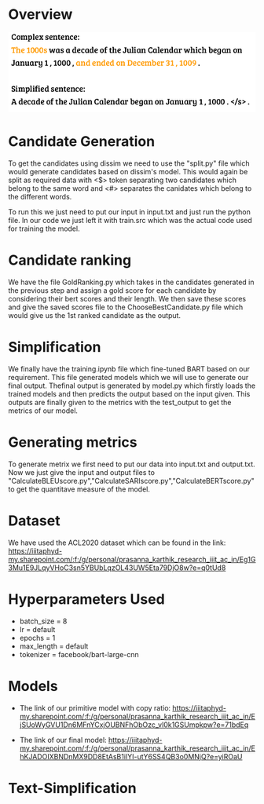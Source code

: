 # **Overview**
![plot](./images/overview.png
)
# Candidate Generation 
To get the candidates using dissim we need to use the "split.py" file which would generate candidates based on dissim's model. This would again be split as required data with <$> token separating two candidates which belong to the same word and <#> separates the canidates which belong to the different words. 

To run this we just need to put our input in input.txt and just run the python file. In our code we just left it with train.src which was the actual code used for training the model.


# Candidate ranking 

We have the file GoldRanking.py which takes in the candidates generated in the previous step and assign a gold score for each candidate by considering their bert scores and their length. We then save these scores and give the saved scores file to the ChooseBestCandidate.py file which would give us the 1st ranked candidate as the output. 


# Simplification 
We finally have the training.ipynb file which fine-tuned BART based on our requirement. This file generated models which we will use to generate our final output. Thefinal output is generated by model.py which firstly loads the trained models and then predicts the output based on the input given. This outputs are finally given to the metrics with the test_output to get the metrics of our model.

# Generating metrics 

To generate metrix we first need to put our data into input.txt and output.txt. Now we just give the input and output files to "CalculateBLEUscore.py","CalculateSARIscore.py","CalculateBERTscore.py" to get the quantitave measure of the model. 

# Dataset
We have used the ACL2020 dataset which can be found in the link: https://iiitaphyd-my.sharepoint.com/:f:/g/personal/prasanna_karthik_research_iiit_ac_in/Eg1G3Mu1E9JLqyVHoC3sn5YBUbLqzOL43UW5Eta79DjO8w?e=q0tUd8


# Hyperparameters Used
- batch_size = 8
- lr = default
- epochs = 1
- max_length = default
- tokenizer = facebook/bart-large-cnn

# Models

- The link of our primitive model with copy ratio: https://iiitaphyd-my.sharepoint.com/:f:/g/personal/prasanna_karthik_research_iiit_ac_in/EjSUoWyGVU1Dn6MFnYCxjOUBNFhObOzc_vl0k1GSUmpkpw?e=71bdEq

- The link of our final model: https://iiitaphyd-my.sharepoint.com/:f:/g/personal/prasanna_karthik_research_iiit_ac_in/EhKJADOIXBNDnMX9DD8EtAsB1iIYI-utY6SS4QB3o0MNjQ?e=yiROaU
# Text-Simplification
